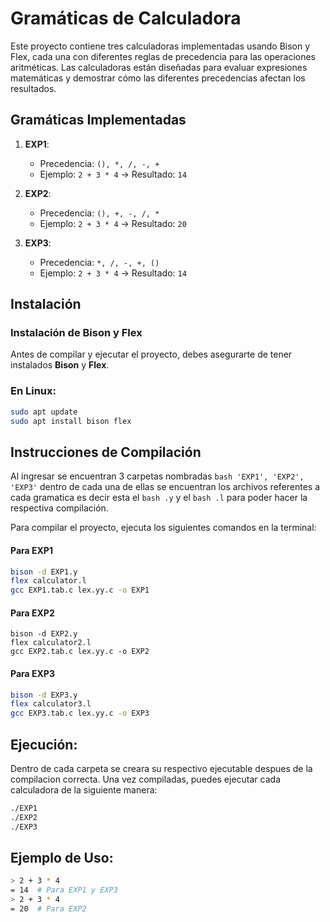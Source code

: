 # Gramáticas de Calculadora

Este proyecto contiene tres calculadoras implementadas usando Bison y Flex, cada una con diferentes reglas de precedencia para las operaciones aritméticas. Las calculadoras están diseñadas para evaluar expresiones matemáticas y demostrar cómo las diferentes precedencias afectan los resultados.

## Gramáticas Implementadas

1. **EXP1**: 
   - Precedencia: `(), *, /, -, +`
   - Ejemplo: `2 + 3 * 4` → Resultado: `14`

2. **EXP2**: 
   - Precedencia: `(), +, -, /, *`
   - Ejemplo: `2 + 3 * 4` → Resultado: `20`

3. **EXP3**: 
   - Precedencia: `*, /, -, +, ()`
   - Ejemplo: `2 + 3 * 4` → Resultado: `14`

## Instalación

### Instalación de Bison y Flex

Antes de compilar y ejecutar el proyecto, debes asegurarte de tener instalados **Bison** y **Flex**. 

### En Linux:

```bash
sudo apt update
sudo apt install bison flex
```
## Instrucciones de Compilación
Al ingresar se encuentran 3 carpetas nombradas ```bash 'EXP1', 'EXP2', 'EXP3'``` dentro de cada una de ellas se encuentran los archivos referentes a cada gramatica es decir esta el ```bash .y``` y el ```bash .l``` para poder hacer la respectiva compilación.

Para compilar el proyecto, ejecuta los siguientes comandos en la terminal:

#### Para EXP1
```bash
bison -d EXP1.y
flex calculator.l
gcc EXP1.tab.c lex.yy.c -o EXP1
```
#### Para EXP2
```bas
bison -d EXP2.y
flex calculator2.l
gcc EXP2.tab.c lex.yy.c -o EXP2
```

#### Para EXP3
```bash
bison -d EXP3.y
flex calculator3.l
gcc EXP3.tab.c lex.yy.c -o EXP3
```

## Ejecución:
Dentro de cada carpeta se creara su respectivo ejecutable despues de la compilacion correcta.
Una vez compiladas, puedes ejecutar cada calculadora de la siguiente manera:
```bash
./EXP1
./EXP2
./EXP3
```

## Ejemplo de Uso:
```bash
> 2 + 3 * 4
= 14  # Para EXP1 y EXP3
> 2 + 3 * 4
= 20  # Para EXP2
```
